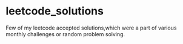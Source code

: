 # leetcode_solutions
Few of my leetcode accepted solutions,which were a part of various monthly challenges or random problem solving.

